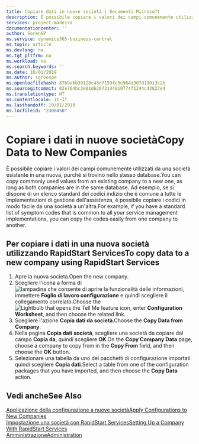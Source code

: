 ```yaml
---
title: Copiare dati in nuove società | Documenti Microsoft
description: È possibile copiare i valori dei campi comunemente utilizzati da una società esistente in una nuova, purché si trovino nello stesso database. Ad esempio, se si dispone di un elenco standard dei codici indizio che è comune a tutte le implementazioni di gestione dell'assistenza, è possibile copiare i codici in modo facile da una società a un'altra.
services: project-madeira
documentationcenter: ''
author: SorenGP
ms.service: dynamics365-business-central
ms.topic: article
ms.devlang: na
ms.tgt_pltfrm: na
ms.workload: na
ms.search.keywords: ''
ms.date: 10/01/2019
ms.author: sgroespe
ms.openlocfilehash: 87b9a6b39128c43d7159fc5e964d307d19013c2b
ms.sourcegitcommit: 02e704bc3e01d62072144919774f1244c42827e4
ms.translationtype: HT
ms.contentlocale: it-IT
ms.lasthandoff: 10/01/2019
ms.locfileid: "2308450"
---
```

# <a name="copy-data-to-new-companies"></a><span data-ttu-id="b69ce-104">Copiare i dati in nuove società</span><span class="sxs-lookup"><span data-stu-id="b69ce-104">Copy Data to New Companies</span></span>
<span data-ttu-id="b69ce-105">È possibile copiare i valori dei campi comunemente utilizzati da una società esistente in una nuova, purché si trovino nello stesso database.</span><span class="sxs-lookup"><span data-stu-id="b69ce-105">You can copy commonly used values from an existing company to a new one, as long as both companies are in the same database.</span></span> <span data-ttu-id="b69ce-106">Ad esempio, se si dispone di un elenco standard dei codici indizio che è comune a tutte le implementazioni di gestione dell'assistenza, è possibile copiare i codici in modo facile da una società a un'altra.</span><span class="sxs-lookup"><span data-stu-id="b69ce-106">For example, if you have a standard list of symptom codes that is common to all your service management implementations, you can copy the codes easily from one company to another.</span></span>  

## <a name="to-copy-data-to-a-new-company-using-rapidstart-services"></a><span data-ttu-id="b69ce-107">Per copiare i dati in una nuova società utilizzando RapidStart Services</span><span class="sxs-lookup"><span data-stu-id="b69ce-107">To copy data to a new company using RapidStart Services</span></span>  
1. <span data-ttu-id="b69ce-108">Apre la nuova società.</span><span class="sxs-lookup"><span data-stu-id="b69ce-108">Open the new company.</span></span>  
2. <span data-ttu-id="b69ce-109">Scegliere l'icona a forma di ![lampadina che consente di aprire la funzionalità delle informazioni](media/ui-search/search_small.png "Informazioni sull'operazione che si desidera eseguire"), immettere **Foglio di lavoro configurazione** e quindi scegliere il collegamento correlato.</span><span class="sxs-lookup"><span data-stu-id="b69ce-109">Choose the ![Lightbulb that opens the Tell Me feature](media/ui-search/search_small.png "Tell me what you want to do") icon, enter **Configuration Worksheet**, and then choose the related link.</span></span>  
3. <span data-ttu-id="b69ce-110">Scegliere l'azione **Copia dati da società**.</span><span class="sxs-lookup"><span data-stu-id="b69ce-110">Choose the **Copy Data from Company**.</span></span>  
4. <span data-ttu-id="b69ce-111">Nella pagina **Copia dati società**, scegliere una società da copiare dal campo **Copia da**, quindi scegliere **OK**.</span><span class="sxs-lookup"><span data-stu-id="b69ce-111">On the **Copy Company Data** page, choose a company to copy from in the **Copy From** field, and then choose the **OK** button.</span></span>  
5. <span data-ttu-id="b69ce-112">Selezionare una tabella da uno dei pacchetti di configurazione importati quindi scegliere **Copia dati**.</span><span class="sxs-lookup"><span data-stu-id="b69ce-112">Select a table from one of the configuration packages that you have imported, and then choose the **Copy Data** action.</span></span>

## <a name="see-also"></a><span data-ttu-id="b69ce-113">Vedi anche</span><span class="sxs-lookup"><span data-stu-id="b69ce-113">See Also</span></span>
[<span data-ttu-id="b69ce-114">Applicazione della configurazione a nuove società</span><span class="sxs-lookup"><span data-stu-id="b69ce-114">Apply Configurations to New Companies</span></span>](admin-apply-configuration-to-new-companies.md)  
[<span data-ttu-id="b69ce-115">Impostazione una società con RapidStart Services</span><span class="sxs-lookup"><span data-stu-id="b69ce-115">Setting Up a Company With RapidStart Services</span></span>](admin-set-up-a-company-with-rapidstart.md)  
[<span data-ttu-id="b69ce-116">Amministrazione</span><span class="sxs-lookup"><span data-stu-id="b69ce-116">Administration</span></span>](admin-setup-and-administration.md)
